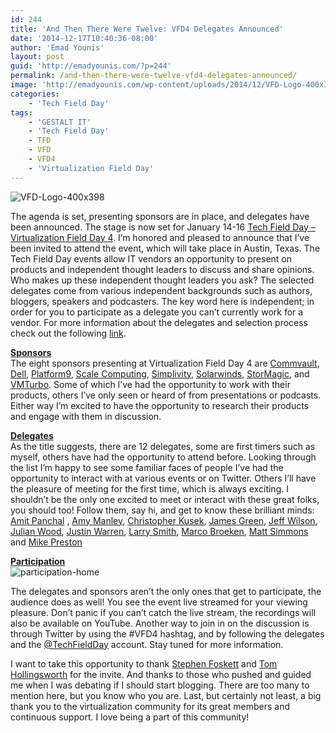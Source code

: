 ```yaml
---
id: 244
title: 'And Then There Were Twelve: VFD4 Delegates Announced'
date: '2014-12-17T10:40:36-08:00'
author: 'Emad Younis'
layout: post
guid: 'http://emadyounis.com/?p=244'
permalink: /and-then-there-were-twelve-vfd4-delegates-announced/
image: 'http://emadyounis.com/wp-content/uploads/2014/12/VFD-Logo-400x398.png'
categories:
    - 'Tech Field Day'
tags:
    - 'GESTALT IT'
    - 'Tech Field Day'
    - TFD
    - VFD
    - VFD4
    - 'Virtualization Field Day'
---
```


![VFD-Logo-400x398](https://younise.github.io/assets/img/2014/12/VFD-Logo-400x398.png?resize=200%2C199)

The agenda is set, presenting sponsors are in place, and delegates have been announced. The stage is now set for January 14-16 [Tech Field Day – Virtualization Field Day 4](http://techfieldday.com/event/vfd4/). I’m honored and pleased to announce that I’ve been invited to attend the event, which will take place in Austin, Texas. The Tech Field Day events allow IT vendors an opportunity to present on products and independent thought leaders to discuss and share opinions. Who makes up these independent thought leaders you ask? The selected delegates come from various independent backgrounds such as authors, bloggers, speakers and podcasters. The key word here is independent; in order for you to participate as a delegate you can’t currently work for a vendor. For more information about the delegates and selection process check out the following [link](http://techfieldday.com/delegates/become-field-day-delegate/).

<span style="text-decoration: underline;">**Sponsors**</span>  
The eight sponsors presenting at Virtualization Field Day 4 are [Commvault](http://www.commvault.com/), [Dell](http://www.dell.com/), [Platform9](http://platform9.com/), [Scale Computing](http://www.scalecomputing.com/), [Simplivity](http://www.simplivity.com/), [Solarwinds](http://www.solarwinds.com/), [StorMagic](http://www.stormagic.com/), and [VMTurbo](http://vmturbo.com/). Some of which I’ve had the opportunity to work with their products, others I’ve only seen or heard of from presentations or podcasts. Either way I’m excited to have the opportunity to research their products and engage with them in discussion.

<span style="text-decoration: underline;">**Delegates**</span>  
As the title suggests, there are 12 delegates, some are first timers such as myself, others have had the opportunity to attend before. Looking through the list I’m happy to see some familiar faces of people I’ve had the opportunity to interact with at various events or on Twitter. Others I’ll have the pleasure of meeting for the first time, which is always exciting. I shouldn’t be the only one excited to meet or interact with these great folks, you should too! Follow them, say hi, and get to know these brilliant minds:  
[Amit Panchal](https://twitter.com/AmitPanchal76) , [Amy Manley](https://twitter.com/WyrdGirl), [Christopher Kusek](https://twitter.com/cxi), [James Green](https://twitter.com/JDGreen), [Jeff Wilson](https://twitter.com/Agnostic_Node1), [Julian Wood](https://twitter.com/Julian_Wood), [Justin Warren](https://twitter.com/JPWarren), [Larry Smith](https://twitter.com/MrLESmithJr), [Marco Broeken](https://twitter.com/MBroeken), [Matt Simmons](https://twitter.com/StandaloneSA) and [Mike Preston](https://twitter.com/MWPreston)

**<span style="text-decoration: underline;">Participation</span>**  
![participation-home](https://younise.github.io/assets/img/2014/12/participation-home.jpg?resize=300%2C225)

The delegates and sponsors aren’t the only ones that get to participate, the audience does as well! You see the event live streamed for your viewing pleasure. Don’t panic if you can’t catch the live stream, the recordings will also be available on YouTube. Another way to join in on the discussion is through Twitter by using the #VFD4 hashtag, and by following the delegates and the [@TechFieldDay](https://twitter.com/TechFieldDay) account. Stay tuned for more information.

I want to take this opportunity to thank [Stephen Foskett](https://twitter.com/SFoskett) and [Tom Hollingsworth](https://twitter.com/NetworkingNerd) for the invite. And thanks to those who pushed and guided me when I was debating if I should start blogging. There are too many to mention here, but you know who you are. Last, but certainly not least, a big thank you to the virtualization community for its great members and continuous support. I love being a part of this community!
